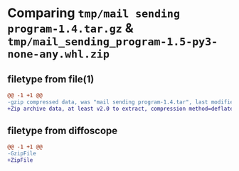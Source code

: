 # Comparing `tmp/mail sending program-1.4.tar.gz` & `tmp/mail_sending_program-1.5-py3-none-any.whl.zip`

## filetype from file(1)

```diff
@@ -1 +1 @@
-gzip compressed data, was "mail sending program-1.4.tar", last modified: Fri Aug 13 15:48:11 2021, max compression
+Zip archive data, at least v2.0 to extract, compression method=deflate
```

## filetype from diffoscope

```diff
@@ -1 +1 @@
-GzipFile
+ZipFile
```

